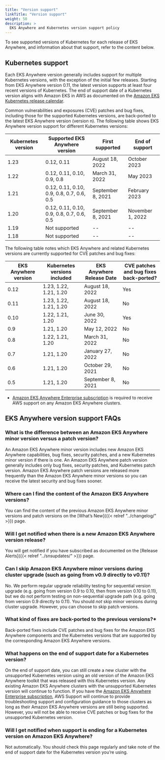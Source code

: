 ```yaml
---
title: "Version support"
linkTitle: "Version support"
weight: 50
description: >
  EKS Anywhere and Kubernetes version support policy
---
```


To see supported versions of Kubernetes for each release of EKS Anywhere, and information about that support, refer to the content below.


## Kubernetes support

Each EKS Anywhere version generally includes support for multiple Kubernetes versions, with the exception of the initial few releases.
Starting from EKS Anywhere version 0.11, the latest version supports at least four recent versions of Kubernetes.
The end of support date of a Kubernetes version aligns with Amazon EKS in AWS as documented on the [Amazon EKS Kubernetes release calendar](https://docs.aws.amazon.com/eks/latest/userguide/kubernetes-versions.html#kubernetes-release-calendar). 

Common vulnerabilities and exposures (CVE) patches and bug fixes, including those for the supported Kubernetes versions, are back-ported to the latest EKS Anywhere version (version n).
The following table shows EKS Anywhere version support for different Kubernetes versions:

| Kubernetes version      | Supported EKS Anywhere version | First supported | End of support  |
|------------|---------------------|---------------------------------|-------------------------|
| 1.23 | 0.12, 0.11 | August 18, 2022	 | October 2023 | 
| 1.22 | 0.12, 0.11, 0.10, 0.9, 0.8 | March 31, 2022 | May 2023 | 
| 1.21 | 0.12, 0.11, 0.10, 0.9, 0.8, 0.7, 0.6, 0.5 | September 8, 2021 | February 2023 | 
| 1.20 | 0.12, 0.11, 0.10, 0.9, 0.8, 0.7, 0.6, 0.5 | September 8, 2021 | November 1, 2022 | 
| 1.19 | Not supported | -- | -- | 
| 1.18 | Not supported | -- | -- | 

The following table notes which EKS Anywhere and related Kubernetes versions are currently supported for CVE patches and bug fixes:

| EKS Anywhere version      | Kubernetes versions included | EKS Anywhere Release Date | CVE patches and bug fixes back-ported? |
|------------|---------------------|---------------------------------|-------------------------|
| 0.12 | 1.23, 1.22, 1.21, 1.20 | August 18, 2022 | Yes | 
| 0.11 | 1.23, 1.22, 1.21, 1.20 | August 18, 2022 | No | 
| 0.10 | 1.22, 1.21, 1.20 | June 30, 2022 | Yes | 
| 0.9 | 1.21, 1.20 | May 12, 2022 | No | 
| 0.8 | 1.22, 1.21, 1.20 | March 31, 2022 | No | 
| 0.7 | 1.21, 1.20 | January 27, 2022 | No | 
| 0.6 | 1.21, 1.20 | October 29, 2021 | No | 
| 0.5 | 1.21, 1.20 | September 8, 2021 | No | 

* [Amazon EKS Anywhere Enterprise subscription](https://aws.amazon.com/eks/eks-anywhere/pricing/) is required to receive AWS support on any Amazon EKS Anywhere clusters.

## EKS Anywhere version support FAQs

### What is the difference between an Amazon EKS Anywhere minor version versus a patch version?

An Amazon EKS Anywhere minor version includes new Amazon EKS Anywhere capabilities, bug fixes, security patches, and a new Kubernetes minor version if there is one. An Amazon EKS Anywhere patch version generally includes only bug fixes, security patches, and Kubernetes patch version. Amazon EKS Anywhere patch versions are released more frequently than the Amazon EKS Anywhere minor versions so you can receive the latest security and bug fixes sooner. 

### Where can I find the content of the Amazon EKS Anywhere versions?

You can find the content of the previous Amazon EKS Anywhere minor versions and patch versions on the [What’s New]({{< relref "../changelog/" >}}) page.

### Will I get notified when there is a new Amazon EKS Anywhere version release?
You will get notified if you have subscribed as documented on the [Release Alerts]({{< relref "../snsupdates/" >}}) page.

### Can I skip Amazon EKS Anywhere minor versions during cluster upgrade (such as going from v0.9 directly to v0.11)?

No. We perform regular upgrade reliability testing for sequential version upgrade (e.g. going from version 0.9 to 0.10, then from version 0.10 to 0.11), but we do not perform testing on non-sequential upgrade path (e.g. going from version 0.9 directly to 0.11). You should _not_ skip minor versions during cluster upgrade. However, you can choose to skip patch versions.

### What kind of fixes are back-ported to the previous versions?*
Back-ported fixes include CVE patches and bug fixes for the Amazon EKS Anywhere components and the Kubernetes versions that are supported by the corresponding Amazon EKS Anywhere versions. 

### What happens on the end of support date for a Kubernetes version?
On the end of support date, you can still create a new cluster with the unsupported Kubernetes version using an old version of the Amazon EKS Anywhere toolkit that was released with this Kubernetes version. Any existing Amazon EKS Anywhere clusters with the unsupported Kubernetes version will continue to function. If you have the [Amazon EKS Anywhere Enterprise subscription](https://aws.amazon.com/eks/eks-anywhere/pricing/), AWS Support will continue to provide troubleshooting support and configuration guidance to those clusters as long as their Amazon EKS Anywhere versions are still being supported. However, you will not be able to receive CVE patches or bug fixes for the unsupported Kubernetes version.

### Will I get notified when support is ending for a Kubernetes version on Amazon EKS Anywhere?
Not automatically. You should check this page regularly and take note of the end of support date for the Kubernetes version you’re using.

